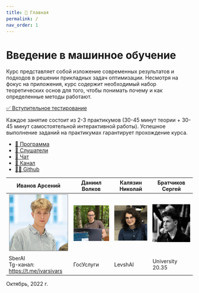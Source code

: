 ```yaml
---
title: 🏡 Главная
permalink: /
nav_order: 1
---
```


# Введение в машинное обучение
Курс представляет собой изложение современных результатов и подходов в решении прикладных задач оптимизации. Несмотря на фокус на приложения, курс содержит необходимый набор теоретических основ для того, чтобы понимать почему и как определенные методы работают. 

[✅ Вступительное тестирование](/intro_test)

Каждое занятие состоит из 2-3 практикумов (30-45 минут теории + 30-45 минут самостоятельной интерактивной работы). Успешное выполнение заданий на практикумах гарантирует прохождение курса.

* [🚀 Программа](/program)
* [🧠 Слушатели](/students)
* [📧 Чат](https://t.me/+vEZLTQ9wWT44OTRi)
* [📧 Канал](https://t.me/+vEZLTQ9wWT44OTRi)
* [👨‍💻 Github](https://github.com/Arseny5/Arseny5.github.io)


| Иванов Арсений | Даниил Волков | Калязин Николай | Братчиков Сергей |
| ------------ | ------------- | ------------- | ------------- |
| <img src="1.jpg" width="250"> | <img src="2.jpg" width="250"> | <img src="3.jpg" width="250"> | <img src="4.jpg" width="250"> |
| SberAI <br> Tg-канал: <https://t.me/ivarsivars> | ГосУслуги | LevshAI | University 20.35 |

Октябрь, 2022 г.
